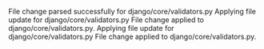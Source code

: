 File change parsed successfully for django/core/validators.py
Applying file update for django/core/validators.py
File change applied to django/core/validators.py.
Applying file update for django/core/validators.py
File change applied to django/core/validators.py.
